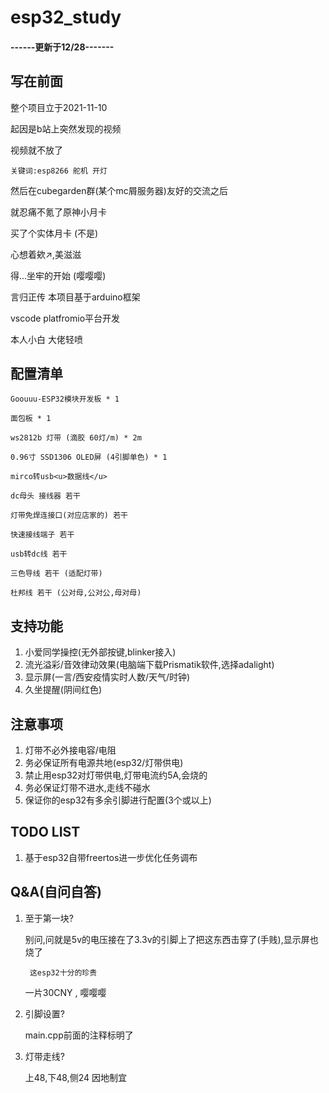 # esp32_study

#### ------更新于12/28-------
## 写在前面
整个项目立于2021-11-10

起因是b站上突然发现的视频

视频就不放了

    关键词:esp8266 舵机 开灯

然后在cubegarden群(某个mc屑服务器)友好的交流之后

就忍痛不氪了原神小月卡

买了个实体月卡 (不是)

心想着欸↗,美滋滋

得...坐牢的开始 (嘤嘤嘤)

言归正传 本项目基于arduino框架

vscode platfromio平台开发

本人小白 大佬轻喷
## 配置清单
    Goouuu-ESP32模块开发板 * 1

    面包板 * 1

    ws2812b 灯带 (滴胶 60灯/m) * 2m

    0.96寸 SSD1306 OLED屏 (4引脚单色) * 1

    mirco转usb<u>数据线</u>

    dc母头 接线器 若干

    灯带免焊连接口(对应店家的) 若干

    快速接线端子 若干

    usb转dc线 若干

    三色导线 若干 (适配灯带)

    杜邦线 若干 (公对母,公对公,母对母)

## 支持功能
1. 小爱同学操控(无外部按键,blinker接入)
2. 流光溢彩/音效律动效果(电脑端下载Prismatik软件,选择adalight)
3. 显示屏(一言/西安疫情实时人数/天气/时钟)
4. 久坐提醒(阴间红色)
## 注意事项 
1. 灯带不必外接电容/电阻
2. 务必保证所有电源共地(esp32/灯带供电)
3. 禁止用esp32对灯带供电,灯带电流约5A,会烧的
4. 务必保证灯带不进水,走线不碰水
5. 保证你的esp32有多余引脚进行配置(3个或以上)
## TODO LIST
1. 基于esp32自带freertos进一步优化任务调布
## Q&A(自问自答)
1. 至于第一块? 

    别问,问就是5v的电压接在了3.3v的引脚上了把这东西击穿了(手贱),显示屏也烧了
    
        这esp32十分的珍贵
    
    一片30CNY , 嘤嘤嘤
2. 引脚设置?

   main.cpp前面的注释标明了

3. 灯带走线?

   上48,下48,侧24
   因地制宜
